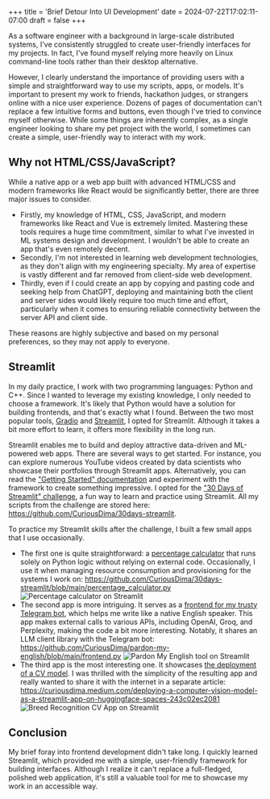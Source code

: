 +++
title = 'Brief Detour Into UI Development'
date = 2024-07-22T17:02:11-07:00
draft = false
+++

As a software engineer with a background in large-scale distributed systems, I've consistently struggled to create user-friendly interfaces for my projects. In fact, I've found myself relying more heavily on Linux command-line tools rather than their desktop alternative.

However, I clearly understand the importance of providing users with a simple and straightforward way to use my scripts, apps, or models. It's important to present my work to friends, hackathon judges, or strangers online with a nice user experience. Dozens of pages of documentation can't replace a few intuitive forms and buttons, even though I've tried to convince myself otherwise. While some things are inherently complex, as a single engineer looking to share my pet project with the world, I sometimes can create a simple, user-friendly way to interact with my work.

## Why not HTML/CSS/JavaScript?

While a native app or a web app built with advanced HTML/CSS and modern frameworks like React would be significantly better, there are three major issues to consider.

- Firstly, my knowledge of HTML, CSS, JavaScript, and modern frameworks like React and Vue is extremely limited. Mastering these tools requires a huge time commitment, similar to what I've invested in ML systems design and development. I wouldn't be able to create an app that's even remotely decent.
- Secondly, I'm not interested in learning web development technologies, as they don't align with my engineering specialty. My area of expertise is vastly different and far removed from client-side web development.
- Thirdly, even if I could create an app by copying and pasting code and seeking help from ChatGPT, deploying and maintaining both the client and server sides would likely require too much time and effort, particularly when it comes to ensuring reliable connectivity between the server API and client side.

These reasons are highly subjective and based on my personal preferences, so they may not apply to everyone.

## Streamlit

In my daily practice, I work with two programming languages: Python and C++. Since I wanted to leverage my existing knowledge, I only needed to choose a framework. It's likely that Python would have a solution for building frontends, and that's exactly what I found. Between the two most popular tools, [Gradio](https://www.gradio.app/) and [Streamlit](https://streamlit.io/), I opted for Streamlit. Although it takes a bit more effort to learn, it offers more flexibility in the long run.

Streamlit enables me to build and deploy attractive data-driven and ML-powered web apps. There are several ways to get started. For instance, you can explore numerous YouTube videos created by data scientists who showcase their portfolios through Streamlit apps. Alternatively, you can read the ["Getting Started" documentation](https://docs.streamlit.io/get-started/fundamentals) and experiment with the framework to create something impressive. I opted for the ["30 Days of Streamlit" challenge](https://blog.streamlit.io/30-days-of-streamlit), a fun way to learn and practice using Streamlit. All my scripts from the challenge are stored here: <https://github.com/CuriousDima/30days-streamlit>.

To practice my Streamlit skills after the challenge, I built a few small apps that I use occasionally.

- The first one is quite straightforward: a [percentage calculator](https://percent.streamlit.app/) that runs solely on Python logic without relying on external code. Occasionally, I use it when managing resource consumption and provisioning for the systems I work on: <https://github.com/CuriousDima/30days-streamlit/blob/main/percentage_calculator.py> ![Percentage calculator on Streamlit](/ai/images/streamlit_percentage_calculator.png)
- The second app is more intriguing. It serves as a [frontend for my trusty Telegram bot](https://pardonmyenglish.streamlit.app/), which helps me write like a native English speaker. This app makes external calls to various APIs, including OpenAI, Groq, and Perplexity, making the code a bit more interesting. Notably, it shares an LLM client library with the Telegram bot: <https://github.com/CuriousDima/pardon-my-english/blob/main/frontend.py> ![Pardon My English tool on Streamlit](/ai/images/streamlit_pardon_my_english.png)
- The third app is the most interesting one. It showcases [the deployment of a CV model](https://thedima-dog-breed-recognition.hf.space/). I was thrilled with the simplicity of the resulting app and really wanted to share it with the internet in a separate article: <https://curiousdima.medium.com/deploying-a-computer-vision-model-as-a-streamlit-app-on-huggingface-spaces-243c02ec2081> ![Breed Recognition CV App on Streamlit](/ai/images/streamlit_cv_dogs.jpg)

## Conclusion

My brief foray into frontend development didn't take long. I quickly learned Streamlit, which provided me with a simple, user-friendly framework for building interfaces. Although I realize it can't replace a full-fledged, polished web application, it's still a valuable tool for me to showcase my work in an accessible way.
